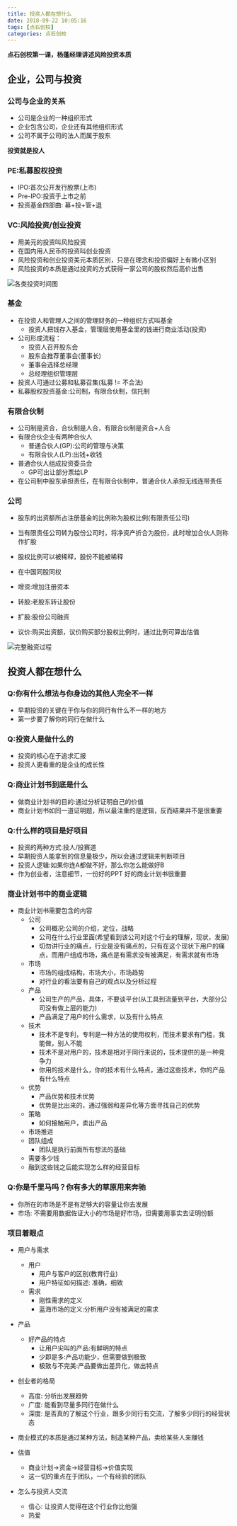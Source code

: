 ```yaml
---
title: 投资人都在想什么
date: 2018-09-22 10:05:16
tags: [点石创校]
categories: 点石创校
---
```


**点石创校第一课，杨蓬经理讲述风险投资本质**

<!--more--> 

## 企业，公司与投资

### 公司与企业的关系
* 公司是企业的一种组织形式
* 企业包含公司，企业还有其他组织形式
* 公司不属于公司的法人而属于股东

**投资就是投人**
### PE:私募股权投资
* IPO:首次公开发行股票(上市)
* Pre-IPO:投资于上市之前
* 投资基金四部曲: 募+投+管+退

### VC:风险投资/创业投资
* 用美元的投资叫风险投资
* 在国内用人民币的投资叫创业投资
* 风险投资和创业投资美元本质区别，只是在理念和投资偏好上有微小区别
* 风险投资的本质是通过投资的方式获得一家公司的股权然后高价出售

![各类投资时间图](https://raw.githubusercontent.com/liuyi12138/Dian_training/master/picture/DS37_1.jpg)

### 基金
* 在投资人和管理人之间的管理财务的一种组织方式叫基金
    * 投资人把钱存入基金，管理层使用基金里的钱进行商业活动(投资)
* 公司形成流程：
    * 投资人召开股东会
    * 股东会推荐董事会(董事长)
    * 董事会选择总经理
    * 总经理组织管理层
* 投资人可通过公募和私募召集(私募 != 不合法)
* 私募股权投资基金:公司制，有限合伙制，信托制

### 有限合伙制
* 公司制是资合，合伙制是人合，有限合伙制是资合+人合
* 有限合伙企业有两种合伙人
    * 普通合伙人(GP):公司的管理与决策
    * 有限合伙人(LP):出钱+收钱
* 普通合伙人组成投资委员会
    * GP可出让部分票给LP
* 在公司制中股东承担责任，在有限合伙制中，普通合伙人承担无线连带责任

### 公司
* 股东的出资额所占注册基金的比例称为股权比例(有限责任公司)
* 当有限责任公司转为股份公司时，将净资产折合为股份，此时增加合伙人则称作扩股
* 股权比例可以被稀释，股份不能被稀释
* 在中国同股同权

* 增资:增加注册资本
* 转股:老股东转让股份
* 扩股:股份公司融资
* 议价:购买出资额，议价购买部分股权比例时，通过比例可算出估值

![完整融资过程](https://raw.githubusercontent.com/liuyi12138/Dian_training/master/picture/DS37_2.jpg)

## 投资人都在想什么

### Q:你有什么想法与你身边的其他人完全不一样
* 早期投资的关键在于你与你的同行有什么不一样的地方
* 第一步要了解你的同行在做什么

### Q:投资人是做什么的
* 投资的核心在于追求汇报
* 投资人更看重的是企业的成长性

### Q:商业计划书到底是什么
* 做商业计划书的目的:通过分析证明自己的价值
* 商业计划书如同一道证明题，所以最注重的是逻辑，反而结果并不是很重要

### Q:什么样的项目是好项目
* 投资的两种方式:投人/投赛道
* 早期投资人能拿到的信息量极少，所以会通过逻辑来判断项目
* 投资人逻辑:如果你连A都做不好，那么你怎么能做好B
* 作为创业者，注意细节，一份好的PPT 好的商业计划书很重要

### 商业计划书中的商业逻辑
* 商业计划书需要包含的内容
    * 公司
        * 公司概况:公司的介绍，定位，战略
        * 公司在什么行业里面(希望看到该公司对这个行业的理解，现状，发展)
        * 切勿讲行业的痛点，行业是没有痛点的，只有在这个现状下用户的痛点，而用户组成市场，痛点是有需求没有被满足，有需求就有市场
    * 市场
        * 市场的组成结构，市场大小，市场趋势
        * 对行业的看法要有自己的观点以及分析过程
    * 产品
        * 公司生产的产品，具体，不要谈平台(从工具到流量到平台，大部分公司没有做上层的能力)
        * 产品满足了用户的什么需求，以及有什么特点
    * 技术
        * 技术不是专利，专利是一种方法的使用权利，而技术要求有门槛，我能做，别人不能
        * 技术不是对用户的，技术是相对于同行来说的，技术提供的是一种竞争力
        * 你用的技术是什么，你的技术有什么特点，通过这些技术，你的产品有什么特点
    * 优势
        * 产品优势和技术优势
        * 优势是比出来的，通过强弱和差异化等方面寻找自己的优势
    * 策略
        * 如何接触用户，卖出产品
    * 市场推进
    * 团队组成
        * 团队是执行前面所有想法的基础
    * 需要多少钱
    * 融到这些钱之后能实现怎么样的经营目标

### Q:你是千里马吗？你有多大的草原用来奔驰
* 你所在的市场是不是有足够大的容量让你去发展
* 市场: 不需要用数据佐证大小的市场是好市场，但需要用事实去证明份额

### 项目着眼点
* 用户与需求
    * 用户
        * 用户与客户的区别(教育行业)
        * 用户特征如何描述: 准确，细致
    * 需求
        * 刚性需求的定义
        * 蓝海市场的定义:分析用户没有被满足的需求
* 产品
    * 好产品的特点
        * 让用户尖叫的产品:有鲜明的特点
        * 少即是多:产品功能少，但需要做到极致
        * 极致与不完美:产品要做出差异化，做出特点
* 创业者的格局
    * 高度: 分析出发展趋势
    * 广度: 能看到尽量多同行在做什么
    * 深度: 是否真的了解这个行业，跟多少同行有交流，了解多少同行的经营状态

* 商业模式的本质是通过某种方法，制造某种产品，卖给某些人来赚钱

* 估值
    * 商业计划->资金->经营目标->价值实现
    * 这一切的重点在于团队，一个有经验的团队

* 怎么与投资人交流
    * 信心: 让投资人觉得在这个行业你比他强
    * 热爱
    
